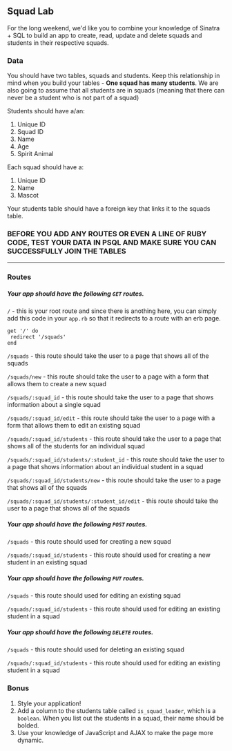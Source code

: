 ## Squad Lab

For the long weekend, we'd like you to combine your knowledge of Sinatra + SQL to build an app to create, read, update and delete squads and students in their respective squads.

### Data

You should have two tables, squads and students. Keep this relationship in mind when you build your tables - **One squad has many students**. We are also going to assume that all students are in squads (meaning that there can never be a student who is not part of a squad)

Students should have a/an:

1. Unique ID  
2. Squad ID
1. Name
2. Age
3. Spirit Animal

Each squad should have a:

1. Unique ID
1. Name
2. Mascot

Your students table should have a foreign key that links it to the squads table.

### BEFORE YOU ADD ANY ROUTES OR EVEN A LINE OF RUBY CODE, TEST YOUR DATA IN PSQL AND MAKE SURE YOU CAN SUCCESSFULLY JOIN THE TABLES

-------

### Routes

##### Your app should have the following `GET` routes.

`/` - this is your root route and since there is anothing here, you can simply add this code in your `app.rb` so that it redirects to a route with an erb page.

```
get '/' do
 redirect '/squads'
end 
```

`/squads` - this route should take the user to a page that shows all of the squads

`/squads/new` - this route should take the user to a page with a form that allows them to create a new squad

`/squads/:squad_id` - this route should take the user to a page that shows information about a single squad

`/squads/:squad_id/edit` - this route should take the user to a page with a form that allows them to edit an existing squad

`/squads/:squad_id/students` - this route should take the user to a page that shows all of the students for an individual squad

`/squads/:squad_id/students/:student_id` - this route should take the user to a page that shows information about an individual student in a squad

`/squads/:squad_id/students/new` - this route should take the user to a page that shows all of the squads

`/squads/:squad_id/students/:student_id/edit` - this route should take the user to a page that shows all of the squads

##### Your app should have the following `POST` routes.

`/squads` - this route should used for creating a new squad

`/squads/:squad_id/students` - this route should used for creating a new student in an existing squad

##### Your app should have the following `PUT` routes.

`/squads` - this route should used for editing an existing squad

`/squads/:squad_id/students` - this route should used for editing an existing student in a squad

##### Your app should have the following `DELETE` routes.

`/squads` - this route should used for deleting an existing squad

`/squads/:squad_id/students` - this route should used for editing an existing student in a squad


### Bonus

1. Style your application!
2. Add a column to the students table called `is_squad_leader`, which is a `boolean`. When you list out the students in a squad, their name should be bolded.
2. Use your knowledge of JavaScript and AJAX to make the page more dynamic.
